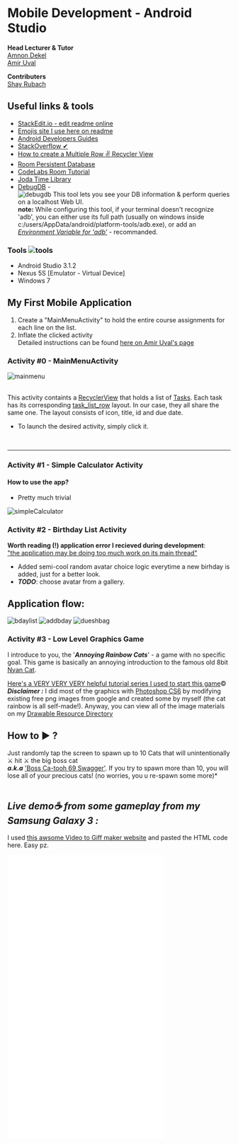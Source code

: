 

  
Mobile Development - Android Studio
==

**Head Lecturer & Tutor** </br>
[Amnon Dekel](https://scholar.google.com/citations?user=5lTmLKsAAAAJ&hl=en)</br>
[Amir Uval](https://github.com/auval)

**Contributers** </br>
[Shay Rubach](https://github.com/ShayRubach)</br>


## Useful links & tools
- [StackEdit.io - edit readme online](https://stackedit.io/app#)
- [Emojis site I use here on readme](https://getemoji.com/)
- [Android Developers Guides](https://developer.android.com)
- [StackOverflow ✔](https://stackoverflow.com)
- [How to create a Multiple Row ✌️ Recycler View  ](http://www.coderconsole.com/2015/10/android-multiple-row-layout-using.html)
- [Room Persistent Database]()
- [CodeLabs Room Tutorial](https://codelabs.developers.google.com/codelabs/android-persistence/#0)
- [Joda Time Library](http://www.joda.org/joda-time/)
- [DebugDB](https://github.com/amitshekhariitbhu/Android-Debug-Database) - <br>![debugdb](https://user-images.githubusercontent.com/21342315/39724491-35e01d1a-5249-11e8-92f2-2fa571ad088e.png)
This tool lets you see your DB information & perform queries on a localhost Web UI. <br>**note:** While configuring this tool, if your terminal doesn't recognize 'adb', you can either use its full path (usually on windows inside c:/users/AppData/android/platform-tools/adb.exe), or add an [_Environment Variable for 'adb'_](https://lifehacker.com/the-easiest-way-to-install-androids-adb-and-fastboot-to-1586992378) - recommanded.

### Tools ![tools](https://user-images.githubusercontent.com/21342315/39400544-98a9ba32-4b32-11e8-8e17-10e5a6d16df8.png)
  
- Android Studio 3.1.2
- Nexus 5S [Emulator - Virtual Device]
- Windows 7

## My First Mobile Application

1. Create a "MainMenuActivity" to hold the entire course assignments for each line on the list.
2. Inflate the clicked activity <br>
Detailed instructions can be found [here on Amir Uval's page](https://github.com/auval/AndroidWorkshop)

### Activity #0 - MainMenuActivity

![mainmenu](https://user-images.githubusercontent.com/21342315/40260725-7e71c70c-5afc-11e8-9008-f48e91613544.png)
 
<br/>This activity containts a [RecyclerView](https://developer.android.com/guide/topics/ui/layout/recyclerview) that holds a list of [Tasks](https://github.com/ShayRubach/MobileDevelopment/blob/master/app/src/main/java/com/pwnz/www/mobileapplicaiton/model/Task.java). Each task has its corresponding [task_list_row](https://github.com/ShayRubach/MobileDevelopment/blob/master/app/src/main/res/layout/task_list_row.xml) layout. In our case, they all share the same one. The layout consists of icon, title, id and due date.
- To launch the desired activity, simply click it.
<br/>

---

### Activity #1 - Simple Calculator Activity

#### How to use the app? <br/>
- Pretty much trivial


![simpleCalculator](https://user-images.githubusercontent.com/21342315/39399139-d02e471c-4b18-11e8-832e-2163dd254dc3.png)


### Activity #2 - Birthday List Activity
**Worth reading (!) application error I recieved during development**:<br>  ["the application may be doing too much work on its main thread"](https://stackoverflow.com/questions/14678593/the-application-may-be-doing-too-much-work-on-its-main-thread) 


- Added semi-cool random avatar choice logic everytime a new birhday is added, just for a better look.
- _**TODO**_: choose avatar from a gallery. <br>

Application flow:
---
![bdaylist](https://user-images.githubusercontent.com/21342315/39721545-30e8220c-5240-11e8-94ff-cd2de356f2bc.png) ![addbday](https://user-images.githubusercontent.com/21342315/39721504-0ee39f38-5240-11e8-8219-d7100860acfd.png) ![dueshbag](https://user-images.githubusercontent.com/21342315/39721614-6171d9d6-5240-11e8-9c6c-b338fc5faa0c.png)

### Activity #3 - Low Level Graphics Game
I introduce to you, the '***Annoying Rainbow Cats***' - a game with no specific goal.
This game is basically an annoying introduction to the famous old 8bit [Nyan Cat](http://www.nyan.cat/).<br>

[Here's a VERY VERY VERY helpful tutorial series I used to start this game](https://www.youtube.com/watch?v=b42d3fNv2As)©<br>
***Disclaimer :***
I did most of the graphics with [Photoshop CS6](https://adobe-photoshop-cs6-update.en.softonic.com/) by modifying existing free png images from google and created some by myself (the cat rainbow is all self-made!). Anyway, you can view all of the image materials on my [Drawable Resource Directory](https://developer.android.com/guide/topics/resources/drawable-resource)  
## How to ▶️ ?
Just randomly tap the screen to spawn up to 10 Cats that will unintentionally ⚔️ hit ⚔️ the big boss cat<br> ***a.k.a*** ['Boss Ca-tooh 69 Swagger'](https://www.google.co.il/search?biw=1920&bih=910&tbm=isch&sa=1&ei=GlL_Wum8J4aRkwWaiJOAAw&q=cat+boss&oq=cat+boss&gs_l=img.3..0l6j0i30k1j0i5i30k1l3.2337.3590.0.3822.8.8.0.0.0.0.128.810.5j3.8.0....0...1c.1.64.img..0.8.809...0i67k1.0.Nwf_Zs-xXLg#imgrc=fVIP7aaEHlDLaM:).
If you try to spawn more than 10, you will lose all of your precious cats! (no worries, you u re-spawn some more)*<br><br><h2>***Live demo☕️  from some gameplay from my Samsung Galaxy 3  :*** </h2> I used [this awsome Video to Giff maker website](https://gifs.com/gif/xvr2pB) and pasted the HTML code here. Easy pz.
<iframe src='//gifs.com/embed/xvr2pB' frameborder='0' scrolling='no' width='352px' height='640px' style='-webkit-backface-visibility: hidden;-webkit-transform: scale(1);' ></iframe>




